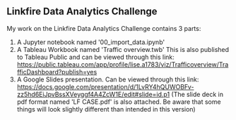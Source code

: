 ## Linkfire Data Analytics Challenge
My work on the Linkfire Data Analytics Challenge contains 3 parts:

1. A Jupyter notebook named '00_import_data.ipynb'
2. A Tableau Workbook named 'Traffic overview.twb' This is also published to Tableau Public and can be viewed through this link: https://public.tableau.com/app/profile/lise.a1783/viz/Trafficoverview/TrafficDashboard?publish=yes
3. A Google Slides presentation. Can be viewed through this link: https://docs.google.com/presentation/d/1LvRY4hQUWOBFv-zz5hd6EiJpvBssXVeyggf4A4ZcW1E/edit#slide=id.p1 (The slide deck in pdf format named 'LF CASE.pdf' is also attached. Be aware that some things will look slightly different than intended in this version)
